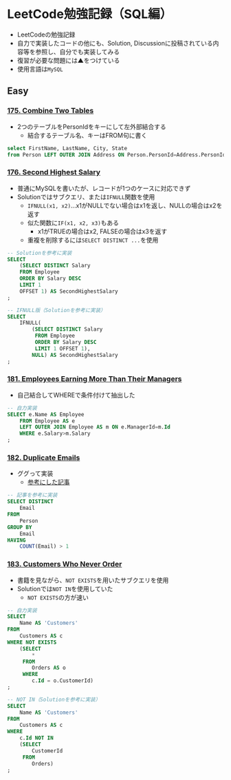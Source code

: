 # LeetCode勉強記録（SQL編）

- LeetCodeの勉強記録
- 自力で実装したコードの他にも、Solution, Discussionに投稿されている内容等を参照し、自分でも実装してみる
- 復習が必要な問題には▲をつけている
- 使用言語は`MySQL`

## Easy
### [175. Combine Two Tables](https://leetcode.com/problems/combine-two-tables/)

- 2つのテーブルをPersonIdをキーにして左外部結合する
    - 結合するテーブル名、キーはFROM句に書く

```sql
select FirstName, LastName, City, State
from Person LEFT OUTER JOIN Address ON Person.PersonId=Address.PersonId;
```

### [176. Second Highest Salary](https://leetcode.com/problems/second-highest-salary/)

- 普通にMySQLを書いたが、レコードが1つのケースに対応できず
- Solutionではサブクエリ、または`IFNULL`関数を使用
    - `IFNULL(x1, x2)`...x1がNULLでない場合はx1を返し、NULLの場合はx2を返す
    - 似た関数に`IF(x1, x2, x3)`もある
        - x1がTRUEの場合はx2, FALSEの場合はx3を返す
    - 重複を削除するには`SELECT DISTINCT ...`を使用

```sql
-- Solutionを参考に実装
SELECT
    (SELECT DISTINCT Salary
    FROM Employee
    ORDER BY Salary DESC
    LIMIT 1
    OFFSET 1) AS SecondHighestSalary
;
```

```sql
-- IFNULL版（Solutionを参考に実装）
SELECT
    IFNULL(
        (SELECT DISTINCT Salary
         FROM Employee
         ORDER BY Salary DESC
         LIMIT 1 OFFSET 1),
        NULL) AS SecondHighestSalary
;
```

### [181. Employees Earning More Than Their Managers](https://leetcode.com/problems/employees-earning-more-than-their-managers/)

- 自己結合してWHEREで条件付けて抽出した

```sql
-- 自力実装
SELECT e.Name AS Employee
    FROM Employee AS e
    LEFT OUTER JOIN Employee AS m ON e.ManagerId=m.Id
    WHERE e.Salary>m.Salary
;
```

### [182. Duplicate Emails](https://leetcode.com/problems/duplicate-emails/)

- ググって実装
    - [参考にした記事](https://qiita.com/necoyama3/items/4c24defd6f504366aebe)

```sql
-- 記事を参考に実装
SELECT DISTINCT
    Email
FROM 
    Person
GROUP BY
    Email
HAVING
    COUNT(Email) > 1
```

### [183. Customers Who Never Order](https://leetcode.com/problems/customers-who-never-order/)

- 書籍を見ながら、`NOT EXISTS`を用いたサブクエリを使用
- Solutionでは`NOT IN`を使用していた
    - `NOT EXISTS`の方が速い

```sql
-- 自力実装
SELECT
    Name AS 'Customers'
FROM
    Customers AS c
WHERE NOT EXISTS
    (SELECT
        *
     FROM
        Orders AS o
     WHERE
        c.Id = o.CustomerId)
;
```

```sql
-- NOT IN（Solutionを参考に実装）
SELECT
    Name AS 'Customers'
FROM
    Customers AS c
WHERE 
    c.Id NOT IN
    (SELECT
        CustomerId
     FROM
        Orders)
;
```